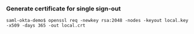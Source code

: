 ### Generate certificate for single sign-out

```
saml-okta-demo$ openssl req -newkey rsa:2048 -nodes -keyout local.key -x509 -days 365 -out local.crt
```

